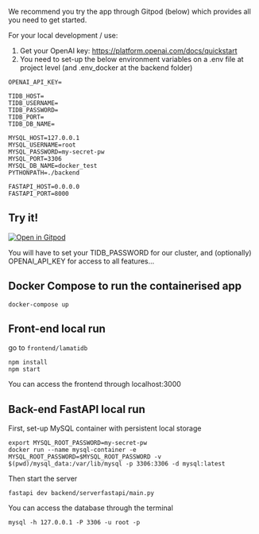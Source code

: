 We recommend you try the app through Gitpod (below) which provides all you need to get started.

For your local development / use:
1. Get your OpenAI key: https://platform.openai.com/docs/quickstart
2. You need to set-up the below environment variables on a .env file at project level (and .env_docker at the backend folder)

```
OPENAI_API_KEY=

TIDB_HOST=
TIDB_USERNAME=
TIDB_PASSWORD=
TIDB_PORT=
TIDB_DB_NAME=

MYSQL_HOST=127.0.0.1
MYSQL_USERNAME=root
MYSQL_PASSWORD=my-secret-pw
MYSQL_PORT=3306
MYSQL_DB_NAME=docker_test
PYTHONPATH=./backend

FASTAPI_HOST=0.0.0.0
FASTAPI_PORT=8000
```

## Try it!

[![Open in Gitpod](https://gitpod.io/button/open-in-gitpod.svg)](https://gitpod.io/new/#https://github.com/datagero/pico-scholar)

You will have to set your TIDB_PASSWORD for our cluster, and (optionally) OPENAI_API_KEY for access to all features...

## Docker Compose to run the containerised app
```
docker-compose up
```

## Front-end local run
go to `frontend/lamatidb`

```
npm install
npm start
```
You can access the frontend through localhost:3000

## Back-end FastAPI local run
First, set-up MySQL container with persistent local storage

```
export MYSQL_ROOT_PASSWORD=my-secret-pw
docker run --name mysql-container -e MYSQL_ROOT_PASSWORD=$MYSQL_ROOT_PASSWORD -v $(pwd)/mysql_data:/var/lib/mysql -p 3306:3306 -d mysql:latest
```

Then start the server
```
fastapi dev backend/serverfastapi/main.py
```

You can access the database through the terminal
```
mysql -h 127.0.0.1 -P 3306 -u root -p
```
